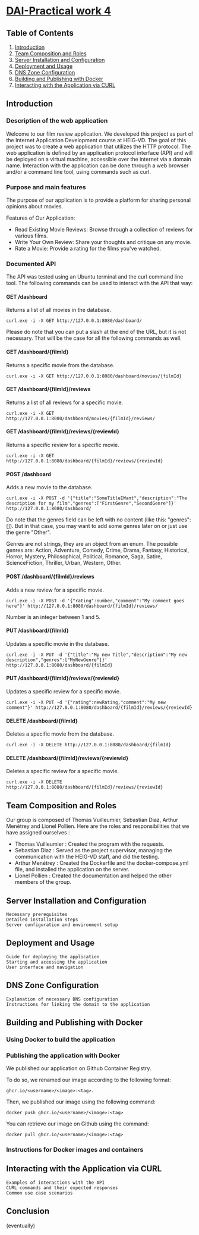 # <u>DAI-Practical work 4</u>

## Table of Contents
1. [Introduction](#introduction)
2. [Team Composition and Roles](#team-composition-and-roles)
3. [Server Installation and Configuration](#server-installation-and-configuration)
4. [Deployment and Usage](#deployment-and-usage)
5. [DNS Zone Configuration](#dns-zone-configuration)
6. [Building and Publishing with Docker](#building-and-publishing-with-docker)
7. [Interacting with the Application via CURL](#interacting-with-the-application-via-curl)

## Introduction

### Description of the web application
Welcome to our film review application. We developed this project as part of the Internet Application Development course at HEIG-VD. The goal of this project was to create a web application that utilizes the HTTP protocol. The web application is defined by an application protocol interface (API) and will be deployed on a virtual machine, accessible over the internet via a domain name. Interaction with the application can be done through a web browser and/or a command line tool, using commands such as curl.

### Purpose and main features
The purpose of our application is to provide a platform for sharing personal opinions about movies.

Features of Our Application:
- Read Existing Movie Reviews: Browse through a collection of reviews for various films.
- Write Your Own Review: Share your thoughts and critique on any movie.
- Rate a Movie: Provide a rating for the films you've watched.

### Documented API

The API was tested using an Ubuntu terminal and the curl command line tool. The following commands can be used to interact with the API that way:

#### GET /dashboard

Returns a list of all movies in the database.

```shell
curl.exe -i -X GET http://127.0.0.1:8080/dashboard/
```

Please do note that you can put a slash at the end of the URL, but it is not necessary. That will be the case for all the following commands as well.

#### GET /dashboard/{filmId}

Returns a specific movie from the database.

```shell
curl.exe -i -X GET http://127.0.0.1:8080/dashboard/movies/{filmId}
```

#### GET /dashboard/{filmId}/reviews

Returns a list of all reviews for a specific movie.

```shell
curl.exe -i -X GET http://127.0.0.1:8080/dashboard/movies/{filmId}/reviews/
```

#### GET /dashboard/{filmId}/reviews/{reviewId}

Returns a specific review for a specific movie.

```shell
curl.exe -i -X GET http://127.0.0.1:8080/dashboard/{filmId}/reviews/{reviewId}
```

#### POST /dashboard

Adds a new movie to the database.

```shell
curl.exe -i -X POST -d '{"title":"SomeTitleIWant","description":"The description for my film","genres":["FirstGenre","SecondGenre"]}' http://127.0.0.1:8080/dashboard/
```

Do note that the genres field can be left with no content (like this: "genres":[]). But in that case, you may want to add some genres later on or just use the genre "Other".

Genres are not strings, they are an object from an enum. The possible genres are: Action, Adventure, Comedy, Crime, Drama, Fantasy, Historical, Horror, Mystery, Philosophical, Political, Romance, Saga, Satire, ScienceFiction, Thriller, Urban, Western, Other.

#### POST /dashboard/{filmId}/reviews

Adds a new review for a specific movie.

```shell
curl.exe -i -X POST -d '{"rating":number,"comment":"My comment goes here"}' http://127.0.0.1:8080/dashboard/{filmId}/reviews/
```

Number is an integer between 1 and 5.

#### PUT /dashboard/{filmId}

Updates a specific movie in the database.

```shell
curl.exe -i -X PUT -d '{"title":"My new Title","description":"My new description","genres":["MyNewGenre"]}' http://127.0.0.1:8080/dashboard/{filmId}
```

#### PUT /dashboard/{filmId}/reviews/{reviewId}

Updates a specific review for a specific movie.

```shell
curl.exe -i -X PUT -d '{"rating":newRating,"comment":"My new comment"}' http://127.0.0.1:8080/dashboard/{filmId}/reviews/{reviewId}
```

#### DELETE /dashboard/{filmId}

Deletes a specific movie from the database.

```shell
curl.exe -i -X DELETE http://127.0.0.1:8080/dashboard/{filmId}
```

#### DELETE /dashboard/{filmId}/reviews/{reviewId}

Deletes a specific review for a specific movie.

```shell
curl.exe -i -X DELETE http://127.0.0.1:8080/dashboard/{filmId}/reviews/{reviewId}
```

## Team Composition and Roles
Our group is composed of Thomas Vuilleumier, Sebastian Diaz, Arthur Menétrey and Lionel Pollien. Here are the roles and responsibilities that we have assigned ourselves :

- Thomas Vuilleumier : Created the program with the requests.
- Sebastian Diaz : Served as the project supervisor, managing the communication with the HEIG-VD staff, and did the testing.
- Arthur Menétrey : Created the Dockerfile and the docker-compose.yml file, and installed the application on the server.
- Lionel Pollien : Created the documentation and helped the other members of the group.

## Server Installation and Configuration
    Necessary prerequisites
    Detailed installation steps
    Server configuration and environment setup

## Deployment and Usage
    Guide for deploying the application
    Starting and accessing the application
    User interface and navigation

## DNS Zone Configuration
    Explanation of necessary DNS configuration
    Instructions for linking the domain to the application

## Building and Publishing with Docker
### Using Docker to build the application
### Publishing the application with Docker

We published our application on Github Container Registry. <URL>

To do so, we renamed our image according to the following format:
```
ghcr.io/<username>/<image>:<tag>. 
```

Then, we published our image using the following command:
```
docker push ghcr.io/<username>/<image>:<tag> 
```

You can retrieve our image on Github using the command:
```
docker pull ghcr.io/<username>/<image>:<tag>
```
### Instructions for Docker images and containers

## Interacting with the Application via CURL
    Examples of interactions with the API
    CURL commands and their expected responses
    Common use case scenarios

## Conclusion
(eventually)